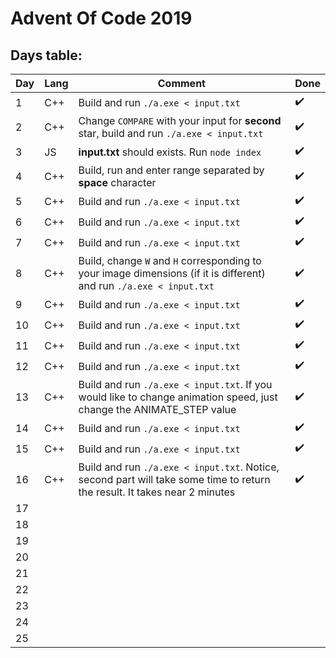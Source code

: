 

# Advent Of Code 2019

## Days table: 


|Day|Lang|Comment|Done|
|--|--|--|--|
|1 |C++|Build and run `./a.exe < input.txt`|:heavy_check_mark:|
|2 |C++|Change `COMPARE` with your input for **second** star, build and run `./a.exe < input.txt`|:heavy_check_mark:|
|3 |JS|**input.txt** should exists. Run `node index`|:heavy_check_mark:|
|4 |C++|Build, run and enter range separated by **space** character|:heavy_check_mark:|
|5 |C++|Build and run `./a.exe < input.txt`|:heavy_check_mark:|
|6 |C++|Build and run `./a.exe < input.txt`|:heavy_check_mark:|
|7 |C++|Build and run `./a.exe < input.txt`|:heavy_check_mark:|
|8 |C++|Build, change `W` and `H` corresponding to your image dimensions (if it is different) and run `./a.exe < input.txt`|:heavy_check_mark:|
|9 |C++|Build and run `./a.exe < input.txt`|:heavy_check_mark:|
|10|C++|Build and run `./a.exe < input.txt`|:heavy_check_mark:|
|11|C++|Build and run `./a.exe < input.txt`|:heavy_check_mark:|
|12|C++|Build and run `./a.exe < input.txt`|:heavy_check_mark:|
|13|C++|Build and run `./a.exe < input.txt`. If you would like to change animation speed, just change the ANIMATE_STEP value|:heavy_check_mark:|
|14|C++|Build and run `./a.exe < input.txt`|:heavy_check_mark:|
|15|C++|Build and run `./a.exe < input.txt`|:heavy_check_mark:|
|16|C++|Build and run `./a.exe < input.txt`. Notice, second part will take some time to return the result. It takes near 2 minutes|:heavy_check_mark:|
|17|  |  |  |
|18|  |  |  |
|19|  |  |  |
|20|  |  |  |
|21|  |  |  |
|22|  |  |  |
|23|  |  |  |
|24|  |  |  |
|25|  |  |  |
